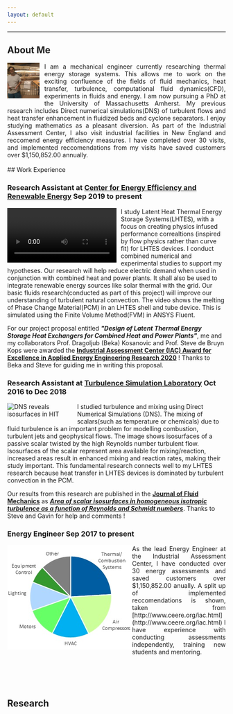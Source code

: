```yaml
---
layout: default
---
```


---
## About Me

<img align="left" src="./me.jpg" alt="Me with the first airplane" style="max-width: 15%;height: auto;margin-right: 10px;margin-bottom: 10px;">

<div style="text-align: justify">
I am a mechanical engineer currently researching thermal energy storage systems. This allows me to work on the exciting confluence of the fields of fluid mechanics, heat transfer, turbulence, computational fluid dynamics(CFD), experiments in fluids and energy. I am now pursuing a PhD at the University of Massachusetts Amherst. My previous research includes Direct numerical simulations(DNS) of turbulent flows and heat transfer enhancement in fluidized beds and cyclone separators. I enjoy studying mathematics as a pleasant diversion. As part of the Industrial Assessment Center, I also visit industrial facilities in New England and reccomend energy efficiency measures. I have completed over 30 visits, and implemented reccomendations from my visits have saved customers over $1,150,852.00 annually.
</div>

<br clear="left"/>
## Work Experience

### Research Assistant at [Center for Energy Efficiency and Renewable Energy](http://www.ceere.org/iac.html) Sep 2019 to present

<video controls style="max-width: 50%;height: auto;float: left;margin-right: 10px;margin-bottom: 10px;">
  <source src="./plots/video-meltingofphasechangematerial.mp4" type="video/mp4">
<img src="./plots/meltingofphasechangematerial.png" alt="Browser does not support video tag" >
</video>

I study Latent Heat Thermal Energy Storage Systems(LHTES), with a focus on creating physics infused performance correaltions (inspired by flow physics rather than curve fit) for LHTES devices. I conduct combined numerical and experimental studies to support my hypotheses. Our research will help reduce electric demand when used in conjunction with combined heat and power plants. It shall also be used to integrate renewable energy sources like solar thermal with the grid. Our basic fluids research(conducted as part of this project) will improve our understanding of turbulent natural convection. The video shows the melting of Phase Change Material(PCM) in an LHTES shell and tube device. This is simulated using the Finite Volume Method(FVM) in ANSYS Fluent.

For our project proposal entitled ***"Design of Latent Thermal Energy Storage Heat Exchangers for Combined Heat and Power Plants"***, me and my collaborators Prof. Dragoljub (Beka) Kosanovic and Prof. Steve de Bruyn Kops were awarded the **[Industrial Assessment Center (IAC) Award for Excellence in Applied Energy Engineering Research 2020](https://iac.university/studentResearchAwards)** ! Thanks to Beka and Steve for guiding me in writing this proposal.
<br clear="left"/>

### Research Assistant at [Turbulence Simulation Laboratory](https://people.umass.edu/debk/) Oct 2016 to Dec 2018

<img align="left" src="./plots/Kedar Prashant and Steve de Bruyn Kops.png" alt="DNS reveals isosurfaces in HIT" style="max-width: 30%;height: auto;margin-right: 10px;margin-bottom: 10px;">

I studied turbulence and mixing using Direct Numerical Simulations (DNS). The mixing of scalars(such as temperature or chemicals) due to fluid turbulence is an important problem for modelling combustion, turbulent jets and geophysical flows. The image shows isosurfaces of a passive scalar twisted by the high Reynolds number turbulent flow. Isosurfaces of the scalar represent area available for mixing/reaction, increased areas result in enhanced mixing and reaction rates, making their study important. This fundamental research connects well to my LHTES research because heat transfer in LHTES devices is dominated by turbulent convection in the PCM.

Our results from this research are published in the **[Journal of Fluid Mechanics](https://www.cambridge.org/core/journals/journal-of-fluid-mechanics)** as ***[Area of scalar isosurfaces in homogeneous isotropic turbulence as a function of Reynolds and Schmidt numbers](https://doi.org/10.1017/jfm.2019.875)***. Thanks to Steve and Gavin for help and comments ! 
<br clear="left"/>

### Energy Engineer Sep 2017 to present
<img align="left" src="./plots/IACrecommendations.jpg" alt="Types of Implemented Reccomendations">
<div style="text-align: justify">
As the lead Energy Engineer at the Industrial Assessment Center, I have conducted over 30 energy assessments and saved customers over $1,150,852.00 anually. A split up of implemented reccomendations is shown, taken from 
[http://www.ceere.org/iac.html](http://www.ceere.org/iac.html) 
I have experience with conducting assessments independently, training new students and mentoring. 
</div>
<br /><br /><br /><br />

## Research
